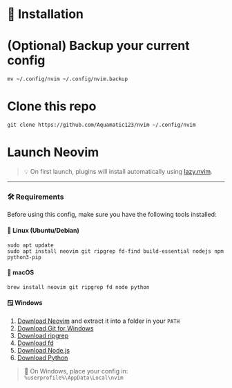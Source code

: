# 🚀 Installation


# (Optional) Backup your current config
```mv ~/.config/nvim ~/.config/nvim.backup ```

# Clone this repo
```git clone https://github.com/Aquamatic123/nvim ~/.config/nvim```

# Launch Neovim


> 💡 On first launch, plugins will install automatically using [lazy.nvim](https://github.com/folke/lazy.nvim).

---

### 🛠️ Requirements

Before using this config, make sure you have the following tools installed:

#### 🐧 Linux (Ubuntu/Debian)

```
sudo apt update
sudo apt install neovim git ripgrep fd-find build-essential nodejs npm python3-pip
```

#### 🍎 macOS

```
brew install neovim git ripgrep fd node python
```

#### 🪟 Windows

1. [Download Neovim](https://github.com/neovim/neovim/releases) and extract it into a folder in your `PATH`
2. [Download Git for Windows](https://git-scm.com/download/win)
3. [Download ripgrep](https://github.com/BurntSushi/ripgrep/releases)
4. [Download fd](https://github.com/sharkdp/fd/releases)
5. [Download Node.js](https://nodejs.org/)
6. [Download Python](https://www.python.org/)

> 📁 On Windows, place your config in:  
> `%userprofile%\AppData\Local\nvim`

